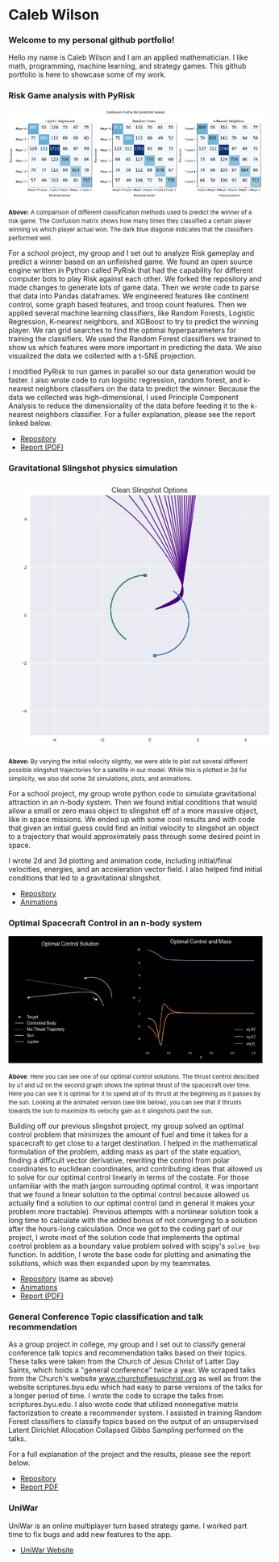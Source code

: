 # Caleb Wilson

### Welcome to my personal github portfolio!

Hello my name is Caleb Wilson and I am an applied mathematician. I like math, programming, machine learning, and strategy games. This github portfolio is here to showcase some of my work.

### Risk Game analysis with PyRisk

<img src="cm_aggregate.png" alt="Confusion Matrices for classifiers" class="inline"/>

<small>**Above:** A comparison of different classification methods used to predict the winner of a risk game. The Confusion
matrix shows how many times they classified a certain player winning vs which player actual won. The dark blue diagonal
indicates that the classifiers performed well.</small>

For a school project, my group and I set out to analyze Risk gameplay and predict a winner based on an unfinished game.
We found an open source engine written in Python called PyRisk that had the capability for different computer bots to play 
Risk against each other. We forked the repository and made changes to generate lots of game data. Then we wrote code to parse
that data into Pandas dataframes. We engineered features like continent control, some graph based features, and troop count
features. Then we applied several machine learning classifiers, like Random Forests, Logistic  Regression, K-nearest
neighbors, and XGBoost to try to predict the winning player. We ran grid searches to find the optimal hyperparameters for
training the classifiers. We used the Random Forest classifiers we trained to show us which features were more important in
predicting the data. We also visualized the data we collected with a t-SNE projection.

I modified PyRisk to run games in parallel so our data generation would be faster. I also wrote code to run logisitic
regression, random forest, and k-nearest neighbors classifiers on the data to predict the winner. Because the data we
collected was high-dimensional, I used Principle Component Analysis to reduce the dimensionality of the data before feeding it
to the k-nearest neighbors classifier. For a fuller explanation, please see the report linked below.

 - [Repository](https://github.com/LukasErekson/pyrisk)
 - [Report (PDF)](RISK_Data_Project_Fall_2020.pdf)

### Gravitational Slingshot physics simulation

<img src="slingshot_options.png" alt="A plot several different slingshot trajectories" style="padding: 1% 4%;"/>

<small>**Above:** By varying the initial velocity slightly, we were able to plot out several different possible slingshot
trajectories for a satellite in our model. While this is plotted in 2d for simplicity, we also did some 3d simulations,
plots, and animations.</small>

For a school project, my group wrote python code to simulate gravitational attraction in an n-body system.
Then we found initial conditions that would allow a small or zero mass object to slingshot off of a more massive object,
like in space missions. We ended up with some cool results and with code that given an initial guess could find an initial
velocity to slingshot an object to a trajectory that would approximately pass through some desired point in space.

I wrote 2d and 3d plotting and animation code, including initial/final velocities, energies, and an acceleration vector
field. I also helped find initial conditions that led to a gravitational slingshot.

 - [Repository](https://github.com/samcochran/optimal-spacecraft-control)
 - [Animations](https://samcochran.github.io/optimal-spacecraft-control/nbody_slingshot.html)
 
### Optimal Spacecraft Control in an n-body system

<img src="second_control_attempt.png" alt="Optimal control example" class="inline"/>

<small>**Above**: Here you can see one of our optimal control solutions. The thrust control descibed by u1 and u2 on the second graph shows the
optimal thrust of the spacecraft over time. Here you can see it is optimal for it to spend all of its thrust at the beginning as it passes by the sun.
Looking at the animated version (see link below), you can see that it thrusts towards the sun to maximize its velocity gain as it slingshots past the sun.</small>

Building off our previous slingshot project, my group solved an optimal control problem that minimizes the amount of fuel and time it takes for a spacecraft
to get close to a target destination. I helped in the mathematical formulation of the problem, adding mass as part of the state equation, finding a difficult vector derivative,
rewriting the control from polar coordinates to euclidean coordinates, and contributing ideas that allowed us to solve for our optimal control linearly in terms of the costate.
For those unfamiliar with the math jargon surrouding optimal control, it was important that we found a linear solution to the optimal control because allowed us actually find a
solution to our optimal control (and in general it makes your problem more tractable). Previous attempts with a nonlinear solution took a long time to calculate with the added 
bonus of not converging to a solution after the hours-long calculation.
Once we got to the coding part of our project, I wrote most of the solution code that implements the optimal control problem as a boundary value problem solved with scipy's `solve_bvp` function. 
In addition, I wrote the base code for plotting and animating the solutions, which was then expanded upon by my teammates.

 - [Repository](https://github.com/samcochran/optimal-spacecraft-control) (same as above)
 - [Animations](https://samcochran.github.io/optimal-spacecraft-control/)
 - [Report (PDF)](Math_438_Project.pdf)
 
### General Conference Topic classification and talk recommendation

As a group project in college, my group and I set out to classify general conference talk topics and recommendation talks based on their topics. These talks
were taken from the Church of Jesus Christ of Latter Day Saints, which holds a "general conference" twice a year. We scraped talks from the Church's
website www.churchofjesuschrist.org as well as from the website scriptures.byu.edu which had easy to parse versions of the talks for a longer period of time.
I wrote the code to scrape the talks from scriptures.byu.edu. I also wrote code that utilized nonnegative matrix factorization to create a recommender system.
I assisted in training Random Forest classifiers to classify topics based on the output of an unsupervised Latent Dirichlet Allocation Collapsed Gibbs Sampling
performed on the talks.

For a full explanation of the project and the results, please see the report below.

 - [Repository](https://github.com/lodeous/gencon-nlp)
 - [Report PDF](FINAL_General_Conference_NLP_21.pdf) 
 
### UniWar

UniWar is an online multiplayer turn based strategy game. I worked part time to fix bugs and add new features to the app.

 - [UniWar Website](https://www.uniwar.com)

